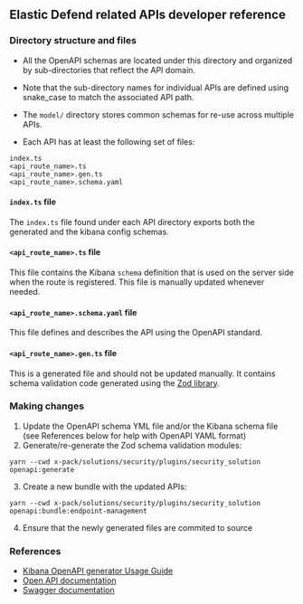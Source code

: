 ## Elastic Defend related APIs developer reference


### Directory structure and files

- All the OpenAPI schemas are located under this directory and organized by sub-directories that reflect the API domain.
- Note that the sub-directory names for individual APIs are defined using snake_case to match the associated API path.
- The `model/` directory stores common schemas for re-use across multiple APIs. 

- Each API has at least the following set of files:
 
```
index.ts
<api_route_name>.ts
<api_route_name>.gen.ts
<api_route_name>.schema.yaml
```

#### `index.ts` file

The `index.ts` file found under each API directory exports both the generated and the kibana config schemas.


#### `<api_route_name>.ts` file

This file contains the Kibana `schema` definition that is used on the server side when the route is registered. This file is manually updated whenever needed.


#### `<api_route_name>.schema.yaml` file

This file defines and describes the API using the OpenAPI standard.


#### `<api_route_name>.gen.ts` file

This is a generated file and should not be updated manually. It contains schema validation code generated using the [Zod library](https://github.com/colinhacks/zod).





### Making changes

1. Update the OpenAPI schema YML file and/or the Kibana schema file (see References below for help with OpenAPI YAML format)
2. Generate/re-generate the Zod schema validation modules:
```shell
yarn --cwd x-pack/solutions/security/plugins/security_solution openapi:generate
```
3. Create a new bundle with the updated APIs:
```shell
yarn --cwd x-pack/solutions/security/plugins/security_solution openapi:bundle:endpoint-management
```
4. Ensure that the newly generated files are commited to source



### References

- [Kibana OpenAPI generator Usage Guide](https://github.com/elastic/kibana/blob/main/packages/kbn-openapi-generator/docs/USAGE_GUIDE.md)
- [Open API documentation](https://spec.openapis.org/oas/v3.0.3#document-structure)
- [Swagger documentation](https://swagger.io/docs/specification/basic-structure/)


